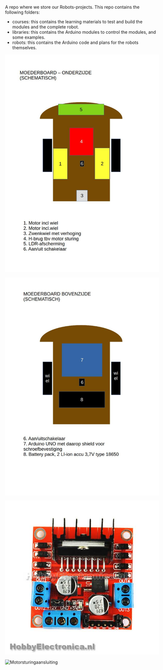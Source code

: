 A repo where we store our Robots-projects.
This repo contains the following folders:
* courses: this contains the learning materials to test and build the modules and the complete robot.
* libraries: this contains the Arduino modules to control the modules, and some examples.
* robots: this contains the Arduino code and plans for the robots themselves.

![Moederboard onder](./robots/Blobs/moederboard-onderzijde.jpg?raw=true "Robot-mb-onderzijde")

![Moederboard boven](./robots/Blobs/moederboard-bovenzijde.jpg?raw=true "Robot-mb-bovenzijde")

![Motorsturing](./robots/Blobs/L298n_motor_driver.jpg?raw=true "Robot-motorsturing-onderzijde")

![Motorsturingaansluiting](./robots/Blobs/motorsturingaansluiting.jpg?raw=true "Robot-aansluiting-motordriver-onderzijde")
